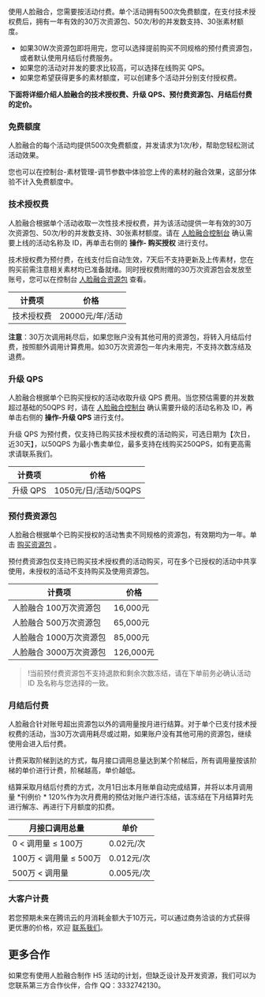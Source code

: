 
使用人脸融合，您需要按活动付费。单个活动拥有500次免费额度，在支付技术授权费后，拥有一年有效的30万次资源包、50次/秒的并发数支持、30张素材额度。

- 如果30W次资源包即将用完，您可以选择提前购买不同规格的预付费资源包，或者默认使用月结后付费服务。
- 如果您的活动对并发的要求比较高，可以选择在线购买 QPS。
- 如果您希望获得更多的素材额度，可以创建多个活动并分别支付授权费。

**下面将详细介绍人脸融合的技术授权费、升级 QPS、预付费资源包、月结后付费的定价。**

### 免费额度
人脸融合的每个活动均提供500次免费额度，并发请求为1次/秒，帮助您轻松测试活动效果。

您也可以在控制台-素材管理-调节参数中体验您上传的素材的融合效果，这部分体验不计入免费额度中。

### 技术授权费
人脸融合根据单个活动收取一次性技术授权费，并为该活动提供一年有效的30万次资源包、50次/秒的并发数支持、30张素材额度。请在 [人脸融合控制台](https://console.cloud.tencent.com/ai/facemerge) 确认需要上线的活动名称及 ID，再单击右侧的 **操作- 购买授权** 进行支付。

技术授权费为预付费，在线支付后自动生效，7天后不支持更新及上传素材，您在购买前需注意相关素材均已准备就绪。同时授权费附赠的30万次资源包会发放至账号，您可以在控制台  [人脸融合资源包](https://console.cloud.tencent.com/ai/source/facemerge) 查看。

| 计费项    | 价格        |
| ---------- | --------- |
| 技术授权费  | 20000元/年/活动 |

**注意**：30万次调用耗尽后，如果您账户没有其他可用的资源包，将转入月结后付费，按照额外调用计算费用。如30万次资源包一年内未用完，不支持次数冻结及退费。

### 升级 QPS
人脸融合根据单个已购买授权的活动收取升级 QPS 费用。当您预估需要的并发数超过基础的50QPS 时，请在 [人脸融合控制台](https://console.cloud.tencent.com/ai/facemerge)  确认需要升级的活动名称及 ID，再单击右侧的 **操作-升级 QPS** 进行支付。

升级 QPS 为预付费，仅支持已购买技术授权费的活动购买，可选日期为【次日，近30天】，以50QPS 为最小售卖单位，最多支持在线购买250QPS，如有更高需求请联系我们。

| 计费项    | 价格        |
| ---------- | --------- |
| 升级 QPS | 1050元/日/活动/50QPS |

### 预付费资源包
人脸融合根据单个已购买授权的活动售卖不同规格的资源包，有效期均为一年。单击 [购买资源包](https://buy.cloud.tencent.com/iai_face_fusion?type=3) 。

预付费资源包仅支持已购买技术授权费的活动购买，可在多个已授权的活动中共享使用，未授权的活动不支持购买及使用资源包。

| 计费项    | 价格        |
| ---------- | --------- |
| 人脸融合 100万次资源包 | 16,000元 |
| 人脸融合 500万次资源包 | 65,000元 |
| 人脸融合 1000万次资源包 | 85,000元 |
| 人脸融合 3000万次资源包 | 126,000元 |

>!当前预付费资源包不支持退款和剩余次数冻结，请在下单前务必确认活动 ID 及名称与您选择的一致。

### 月结后付费
人脸融合针对账号超出资源包以外的调用量按月进行结算。对于单个已支付技术授权费的活动，当30万次调用耗尽或过期，如果账户没有其他可用的资源包，继续使用会进入后付费。

计费采取阶梯到达的方式，每月接口调用总量达到某个阶梯后，所有调用量按该阶梯的单价进行计费，阶梯越高，单价越低。

结算采取月结后付费的方式，次月1日出本月账单自动完成结算，并将以本月调用量 *刊例价 * 120%作为次月费用的预估对账户进行冻结，该冻结在下月结算时先进行解冻、再进行下月额度的扣费。

| 月接口调用总量    | 单价        |
| ---------- | --------- |
|  0 < 调用量 ≤ 100万  | 0.02元/次 |
| 100万 < 调用量 ≤ 500万 | 0.012元/次 |
| 500万 < 调用量    | 0.005元/次 |

### 大客户计费
若您预期未来在腾讯云的月消耗金额大于10万元，可以通过商务洽谈的方式获得更优惠的价格，欢迎 [联系我们](https://console.cloud.tencent.com/workorder/category)。
## 更多合作
如果您有使用人脸融合制作 H5 活动的计划，但缺乏设计及开发资源，我们可以为您联系第三方合作伙伴，合作 QQ：3332742130。

